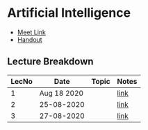 # Artificial Intelligence

- [Meet Link](https://meet.google.com/uqg-hajn-pdi)
- [Handout]()

## Lecture Breakdown

| LecNo | Date        | Topic | Notes                       |
| ----- | ----------- | ----- | --------------------------- |
| 1     | Aug 18 2020 |       | [link](Lec1Aug18/README.md) |
| 2     | 25-08-2020  |       | [link](Lec2Aug25/README.md) |
| 3     | 27-08-2020  |       | [link](Lec3Aug27/README.md) |